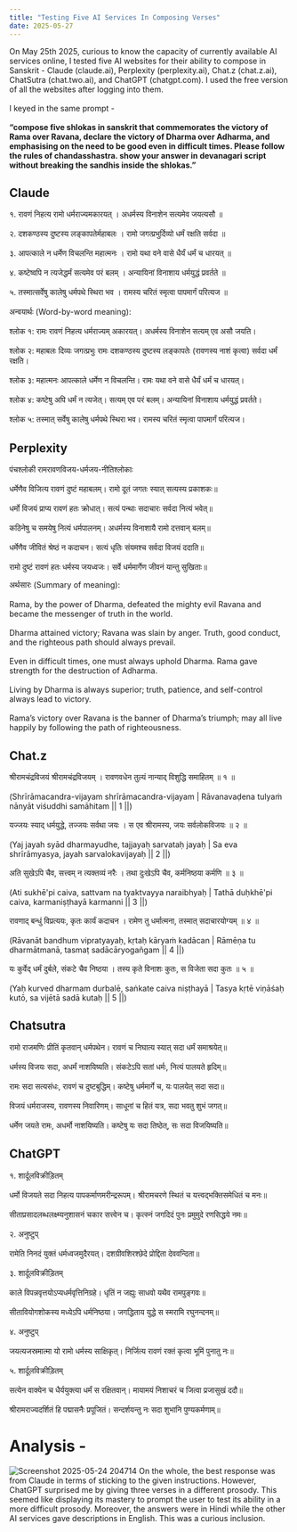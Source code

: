 ```yaml
---
title: "Testing Five AI Services In Composing Verses"
date: 2025-05-27
---
```

On May 25th 2025, curious to know the capacity of currently available AI services online, I tested five AI websites for their ability to compose in Sanskrit - Claude (claude.ai), Perplexity (perplexity.ai), Chat.z (chat.z.ai), ChatSutra (chat.two.ai), and ChatGPT (chatgpt.com). I used the free version of all the websites after logging into them.<br>  
I keyed in the same prompt -<br>  
**“compose five shlokas in sanskrit that commemorates the victory of Rama over Ravana, declare the victory of Dharma over Adharma, and emphasising on the need to be good even in difficult times. Please follow the rules of chandasshastra. show your answer in devanagari script without breaking the sandhis inside the shlokas.”**
## Claude
१. रावणं निहत्य रामो धर्मराज्यमकारयत् ।  अधर्मस्य विनाशेन सत्यमेव जयत्यसौ ॥<br>  
२. दशकण्ठस्य दुष्टस्य लङ्कापतेर्महाबलः ।  रामो जगत्प्रभुर्दिव्यो धर्मं रक्षति सर्वदा ॥<br>  
३. आपत्काले न धर्मेण विचलन्ति महात्मनः ।  रामो यथा वने वासे धैर्यं धर्मं च धारयत् ॥<br>  
४. कष्टेष्वपि न त्यजेद्धर्मं सत्यमेव परं बलम् ।  अन्यायिनां विनाशाय धर्मयुद्धं प्रवर्तते ॥<br>  
५. तस्मात्सर्वेषु कालेषु धर्मपथे स्थिरा भव ।  रामस्य चरितं स्मृत्वा पापमार्गं परित्यज ॥<br>  
अन्वयार्थः (Word-by-word meaning):<br>  
श्लोक १: रामः रावणं निहत्य धर्मराज्यम् अकारयत्। अधर्मस्य विनाशेन सत्यम् एव असौ जयति।<br>  
श्लोक २: महाबलः दिव्यः जगत्प्रभुः रामः दशकण्ठस्य दुष्टस्य लङ्कापतेः (रावणस्य नाशं कृत्वा) सर्वदा धर्मं रक्षति।<br>  
श्लोक ३: महात्मनः आपत्काले धर्मेण न विचलन्ति। रामः यथा वने वासे धैर्यं धर्मं च धारयत्।<br>  
श्लोक ४: कष्टेषु अपि धर्मं न त्यजेत्। सत्यम् एव परं बलम्। अन्यायिनां विनाशाय धर्मयुद्धं प्रवर्तते।<br>  
श्लोक ५: तस्मात् सर्वेषु कालेषु धर्मपथे स्थिरा भव। रामस्य चरितं स्मृत्वा पापमार्गं परित्यज।<br>  
## Perplexity
पंचश्लोकी रामरावणविजय-धर्मजय-नीतिश्लोकाः<br>  
धर्मेणैव विजित्य रावणं दुष्टं महाबलम्। रामो दूतं जगतः स्यात् सत्यस्य प्रकाशकः॥<br>  
धर्मो विजयं प्राप्य रावणं हतः क्रोधात्। सत्यं पन्थाः सदाचारः सर्वदा नित्यं भवेत्॥<br>  
कठिनेषु च समयेषु नित्यं धर्मपालनम्। अधर्मस्य विनाशायै रामो दत्तवान् बलम्॥<br>  
धर्मेणैव जीवितं श्रेष्ठं न कदाचन। सत्यं धृतिः संयमश्च सर्वदा विजयं ददाति॥<br>  
रामो दुष्टं रावणं हतः धर्मस्य जयध्वजः। सर्वे धर्ममार्गेण जीवनं यान्तु सुखिताः॥<br>  

अर्थसारः (Summary of meaning):<br>  
Rama, by the power of Dharma, defeated the mighty evil Ravana and became the messenger of truth in the world.<br>  
Dharma attained victory; Ravana was slain by anger. Truth, good conduct, and the righteous path should always prevail.<br>  
Even in difficult times, one must always uphold Dharma. Rama gave strength for the destruction of Adharma.<br>  
Living by Dharma is always superior; truth, patience, and self-control always lead to victory.<br>  
Rama’s victory over Ravana is the banner of Dharma’s triumph; may all live happily by following the path of righteousness.<br>  
## Chat.z
श्रीरामचंद्रविजयं श्रीरामचंद्रविजयम् । रावणवधेन तुल्यं नान्याद् विशुद्धि समाहितम् ॥ १ ॥<br>  
(Shrīrāmacandra-vijayam shrīrāmacandra-vijayam | Rāvanavaḍena tulyaṁ nānyāt viśuddhi samāhitam || 1 ||)<br>  
यज्जयः स्याद् धर्मयुद्धे, तज्जयः सर्वथा जयः । स एव श्रीरामस्य, जयः सर्वलोकविजयः ॥ २ ॥<br>  
(Yaj jayah syād dharmayudhe, tajjayaḥ sarvataḥ jayaḥ | Sa eva shrīrāmyasya, jayah sarvalokavijayaḥ || 2 ||)<br>  
अति सुखेऽपि चैव, सत्त्वम् न त्यक्तव्यं नरैः । तथा दुःखेऽपि चैव, कर्मनिष्ठया कर्मणि ॥ ३ ॥<br>  
(Ati sukhē'pi caiva, sattvam na tyaktvayya naraibhyaḥ | Tathā duḥkhē'pi caiva, karmaniṣṭhayā karmanni || 3 ||)<br>  
रावणाद् बन्धुं विप्रत्ययः, कृतः कार्यं कदाचन । रामेण तु धर्मात्मना, तस्मात् सदाचारयोग्यम् ॥ ४ ॥<br>  
(Rāvanāt bandhum vipratyayaḥ, kṛtaḥ kāryaṁ kadācan | Rāmēṇa tu dharmātmanā, tasmaṭ sadācāryogañgam || 4 ||)<br>  
यः कुर्वेद् धर्मं दुर्बले, संकटे चैव निष्ठया । तस्य कृते विनाशः कुतः, स विजेता सदा कुतः ॥ ५ ॥<br>  
(Yaḥ kurved dharmam durbalē, saṅkate caiva niṣṭhayā | Tasya kṛtē viṇāśaḥ kutō, sa vijētā sadā kutaḥ || 5 ||)<br>  
## Chatsutra
रामो राजमणिः प्रीतिं कृतवान् धर्मपथेन। रावणं च निघात्य स्यात् सदा धर्मं समाश्रयेत्॥<br>  
धर्मस्य विजयः सदा, अधर्मं नाशयिष्यति। संकटेऽपि सतां धर्मः, नित्यं पालयते हृदिम्॥<br>  
रामः सदा सत्यसंधः, रावणं च दुष्टबुद्धिम्। कष्टेषु धर्ममार्गे च, यः पालयेत् सदा सदा॥<br>  
विजयं धर्मराजस्य, रावणस्य निवारिणम्। साधूनां च हितं यत्र, सदा भवतु शुभं जगत्॥<br>  
धर्मेण जयते रामः, अधर्मो नाशयिष्यति। कष्टेषु यः सदा तिष्ठेत्, सः सदा विजयिष्यति॥<br>  
## ChatGPT
१. शार्दूलविक्रीड़ितम्<br>  
धर्मो विजयते सदा निहत्य पापकर्माणमरीन्द्ररूपम्।  श्रीरामचरणे स्थितं च यत्त्वद्भक्तिसमेधितं च मनः॥<br>  
 सीताप्रसादलब्धलक्ष्म्यनुशासनं चकार सत्त्वेन च।  कृत्स्नं जगदिदं पुनः प्रमुमुदे रणसिद्धये नमः॥<br>  
२. अनुष्टुप्<br>  
रामेति निनदं युक्तं धर्मध्वजमुदैरयत्।  दशग्रीवशिरश्छेदे प्रोद्दिता देववन्दिता॥<br>  
३. शार्दूलविक्रीड़ितम्<br>  
काले विपन्नवृत्तयोऽप्यधर्मवृत्तिनिग्रहे।  धृतिं न जह्युः साधवो यथैव रामपुङ्गवः॥<br>  
 सीतावियोगशोकस्य मध्येऽपि धर्मनिष्ठया।  जगद्धिताय युद्धे स स्मरामि रघुनन्दनम्॥<br>  
४. अनुष्टुप्<br>  
जयत्यजस्रमात्मा यो रामो धर्मस्य साक्षिकृत्।  निर्जित्य रावणं रक्तं कृत्वा भूमिं पुनातु नः॥<br>  
५. शार्दूलविक्रीड़ितम्<br>  
सत्येन वाक्येन च धैर्ययुक्त्या धर्मं स रक्षितवान्।  मायामयं निशाचरं च जित्वा प्रजासुखं ददौ॥<br>  
 श्रीरामराज्यदर्शितं हि पद्मासनैः प्रपूजितं।  सन्दर्शयन्तु नः सदा शुभानि पुण्यकर्मणाम्॥<br>  
# Analysis - 
![Screenshot 2025-05-24 204714](https://github.com/user-attachments/assets/ea4c4f49-df68-4033-9be0-1cc37b80e276)
On the whole, the best response was from Claude in terms of sticking to the given instructions. However, ChatGPT surprised me by giving three verses in a different prosody. This seemed like displaying its mastery to prompt the user to test its ability in a more difficult prosody. Moreover, the answers were in Hindi while the other AI services gave descriptions in English. This was a curious inclusion.
